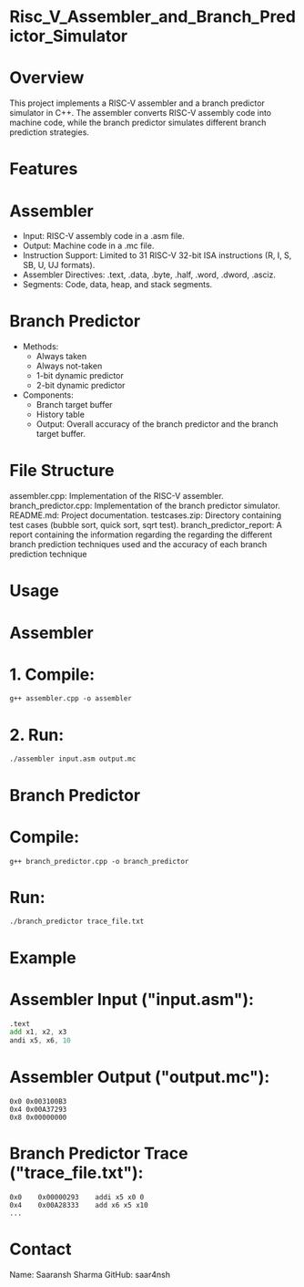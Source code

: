 # Risc_V_Assembler_and_Branch_Predictor_Simulator

# Overview
This project implements a RISC-V assembler and a branch predictor simulator in C++. The assembler converts RISC-V assembly code into machine code, while the branch predictor simulates different branch prediction strategies.

# Features
# Assembler
* Input: RISC-V assembly code in a .asm file.
* Output: Machine code in a .mc file.
* Instruction Support: Limited to 31 RISC-V 32-bit ISA instructions (R, I, S, SB, U, UJ formats).
* Assembler Directives: .text, .data, .byte, .half, .word, .dword, .asciz.
* Segments: Code, data, heap, and stack segments.

# Branch Predictor
* Methods:
  * Always taken
  * Always not-taken
  * 1-bit dynamic predictor
  * 2-bit dynamic predictor
* Components:
  * Branch target buffer
  * History table
  * Output: Overall accuracy of the branch predictor and the branch target buffer.

# File Structure
assembler.cpp: Implementation of the RISC-V assembler.
branch_predictor.cpp: Implementation of the branch predictor simulator.
README.md: Project documentation.
testcases.zip: Directory containing test cases (bubble sort, quick sort, sqrt test).
branch_predictor_report: A report containing the information regarding the regarding the different branch prediction techniques used and the accuracy of each branch prediction technique

# Usage
# Assembler
# 1. Compile:
```terminal
g++ assembler.cpp -o assembler
```
# 2. Run:
```terminal
./assembler input.asm output.mc
```
# Branch Predictor
# Compile:
```terminal
g++ branch_predictor.cpp -o branch_predictor
```

# Run:
```terminal
./branch_predictor trace_file.txt
```

# Example
# Assembler Input ("input.asm"):
``` .asm
.text
add x1, x2, x3
andi x5, x6, 10
```
# Assembler Output ("output.mc"):
``` .text
0x0 0x003100B3
0x4 0x00A37293
0x8 0x00000000
```
# Branch Predictor Trace ("trace_file.txt"):
``` .text
0x0    0x00000293    addi x5 x0 0
0x4    0x00A28333    add x6 x5 x10
...
```
# Contact
Name: Saaransh Sharma
GitHub: saar4nsh

